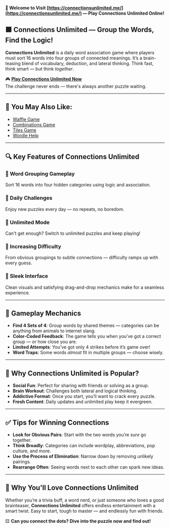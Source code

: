 **🧠 Welcome to Visit [https://connectionsunlimited.me/](https://connectionsunlimited.me/) — Play Connections Unlimited Online!**

## 🟪 Connections Unlimited — Group the Words, Find the Logic!

**Connections Unlimited** is a daily word association game where players must sort 16 words into four groups of connected meanings. It’s a brain-teasing blend of vocabulary, deduction, and lateral thinking. Think fast, think smart — but think *together*.

🎮 **[Play Connections Unlimited Now](https://connectionsunlimited.me/)**  
The challenge never ends — there's always another puzzle waiting.

---

## 🎲 You May Also Like:

- [Waffle Game](https://wafflegame.online/)  
- [Combinations Game](https://combinationsgame.app/)  
- [Tiles Game](https://tilesgame.cc/)  
- [Wordle Help](https://wordlehelp.me/)

---

## 🔍 Key Features of Connections Unlimited

### 🧩 Word Grouping Gameplay  
Sort 16 words into four hidden categories using logic and association.

### 📆 Daily Challenges  
Enjoy new puzzles every day — no repeats, no boredom.

### 🧠 Unlimited Mode  
Can't get enough? Switch to unlimited puzzles and keep playing!

### 🌈 Increasing Difficulty  
From obvious groupings to subtle connections — difficulty ramps up with every guess.

### 🎨 Sleek Interface  
Clean visuals and satisfying drag-and-drop mechanics make for a seamless experience.

---

## 🎯 Gameplay Mechanics

- **Find 4 Sets of 4**: Group words by shared themes — categories can be anything from animals to internet slang.
- **Color-Coded Feedback**: The game tells you when you’ve got a correct group — or how close you are.
- **Limited Attempts**: You’ve got only 4 strikes before it’s game over!
- **Word Traps**: Some words *almost* fit in multiple groups — choose wisely.

---

## 🌟 Why Connections Unlimited is Popular?

- **Social Fun**: Perfect for sharing with friends or solving as a group.
- **Brain Workout**: Challenges both lateral and logical thinking.
- **Addictive Format**: Once you start, you’ll want to crack every puzzle.
- **Fresh Content**: Daily updates and unlimited play keep it evergreen.

---

## ✅ Tips for Winning Connections

- **Look for Obvious Pairs**: Start with the two words you’re *sure* go together.
- **Think Broadly**: Categories can include wordplay, abbreviations, pop culture, and more.
- **Use the Process of Elimination**: Narrow down by removing unlikely pairings.
- **Rearrange Often**: Seeing words next to each other can spark new ideas.

---

## 💜 Why You'll Love Connections Unlimited

Whether you’re a trivia buff, a word nerd, or just someone who loves a good brainteaser, **Connections Unlimited** offers endless entertainment with a smart twist. Easy to start, tough to master — and endlessly fun with friends.

🟨 **Can you connect the dots? Dive into the puzzle now and find out!**
